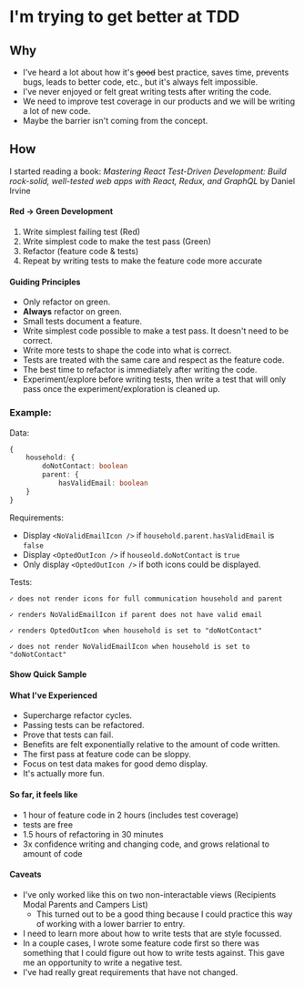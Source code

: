 # I'm trying to get better at TDD

## Why
- I've heard a lot about how it's ~~good~~ best practice, saves time, prevents bugs, leads to better code, etc., but it's always felt impossible.
- I've never enjoyed or felt great writing tests after writing the code.
- We need to improve test coverage in our products and we will be writing a lot of new code.
- Maybe the barrier isn't coming from the concept.


## How 
I started reading a book:
*Mastering React Test-Driven Development:
Build rock-solid, well-tested web apps with React, Redux, and GraphQL* 
by Daniel Irvine


#### Red -> Green Development
1. Write simplest failing test (Red)
2. Write simplest code to make the test pass (Green)
3. Refactor (feature code & tests)
4. Repeat by writing tests to make the feature code more accurate


#### Guiding Principles
- Only refactor on green.
- **Always** refactor on green.
- Small tests document a feature.
- Write simplest code possible to make a test pass. It doesn't need to be correct.
- Write more tests to shape the code into what is correct.
- Tests are treated with the same care and respect as the feature code.
- The best time to refactor is immediately after writing the code.
- Experiment/explore before writing tests, then write a test that will only pass once the experiment/exploration is cleaned up.


### Example:
Data:
```typescript
{
	household: {
		doNotContact: boolean
		parent: {
			hasValidEmail: boolean
	}
}
```


Requirements:
- Display `<NoValidEmailIcon />` if `household.parent.hasValidEmail` is `false`
- Display `<OptedOutIcon />` if `houseold.doNotContact` is `true`
- Only display `<OptedOutIcon />` if both icons could be displayed. 

Tests:
	
	✓ does not render icons for full communication household and parent
	
	✓ renders NoValidEmailIcon if parent does not have valid email
	
	✓ renders OptedOutIcon when household is set to "doNotContact"
	
	✓ does not render NoValidEmailIcon when household is set to "doNotContact"

#### Show Quick Sample

#### What I've Experienced
- Supercharge refactor cycles.
- Passing tests can be refactored.
- Prove that tests can fail.
- Benefits are felt exponentially relative to the amount of code written.
- The first pass at feature code can be sloppy.
- Focus on test data makes for good demo display.
- It's actually more fun.


#### So far, it feels like
- 1 hour of feature code in 2 hours (includes test coverage)
- tests are free
- 1.5 hours of refactoring in 30 minutes
- 3x confidence writing and changing code, and grows relational to amount of code


#### Caveats
- I've only worked like this on two non-interactable views (Recipients Modal Parents and Campers List)
	- This turned out to be a good thing because I could practice this way of working with a lower barrier to entry.
- I need to learn more about how to write tests that are style focussed.
- In a couple cases, I wrote some feature code first so there was something that I could figure out how to write tests against. This gave me an opportunity to write a negative test.
- I've had really great requirements that have not changed.


